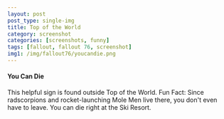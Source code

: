 ```yaml
---
layout: post
post_type: single-img
title: Top of the World
category: screenshot
categories: [screenshots, funny]
tags: [fallout, fallout 76, screenshot]
img1: /img/fallout76/youcandie.png
---
```

#### You Can Die

This helpful sign is found outside Top of the World. Fun Fact: Since radscorpions and rocket-launching Mole Men live there, you don't even have to leave. You can die right at the Ski Resort.
